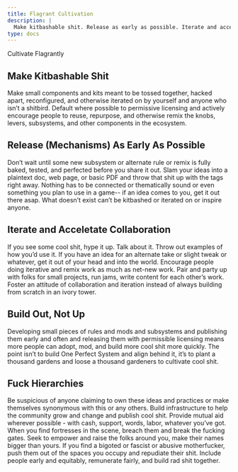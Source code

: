 ```yaml
---
title: Flagrant Cultivation
description: |
  Make kitbashable shit. Release as early as possible. Iterate and accelerate collaboration. Build out, not up. Fuck hierarchies.
type: docs
---
```


Cultivate Flagrantly

## Make Kitbashable Shit

Make small components and kits meant to be tossed together, hacked apart, reconfigured, and otherwise iterated on by yourself and anyone who isn’t a shitbird.
Default where possible to permissive licensing and actively encourage people to reuse, repurpose, and otherwise remix the knobs, levers, subsystems, and other components in the ecosystem.

## Release (Mechanisms) As Early As Possible

Don’t wait until some new subsystem or alternate rule or remix is fully baked, tested, and perfected before you share it out.
Slam your ideas into a plaintext doc, web page, or basic PDF and throw that shit up with the tags right away.
Nothing has to be connected or thematically sound or even something you plan to use in a game--
if an idea comes to you, get it out there asap.
What doesn’t exist can’t be kitbashed or iterated on or inspire anyone.

## Iterate and Acceletate Collaboration

If you see some cool shit, hype it up.
Talk about it.
Throw out examples of how you’d use it.
If you have an idea for an alternate take or slight tweak or whatever, get it out of your head and into the world.
Encourage people doing iterative and remix work as much as net-new work.
Pair and party up with folks for small projects, run jams, write content for each other’s work.
Foster an attitude of collaboration and iteration instead of always building from scratch in an ivory tower.

## Build Out, Not Up

Developing small pieces of rules and mods and subsystems and publishing them early and often and releasing them with permissible licensing means more people can adopt, mod, and build more cool shit more quickly.
The point isn’t to build One Perfect System and align behind it, it’s to plant a thousand gardens and loose a thousand gardeners to cultivate cool shit.

## Fuck Hierarchies

Be suspicious of anyone claiming to own these ideas and practices or make themselves synonymous with this or any others.
Build infrastructure to help the community grow and change and publish cool shit.
Provide mutual aid wherever possible - with cash, support, words, labor, whatever you’ve got.
When you find fortresses in the scene, breach them and break the fucking gates.
Seek to empower and raise the folks around you, make their names bigger than yours.
If you find a bigoted or fascist or abusive motherfucker, push them out of the spaces you occupy and repudiate their shit.
Include people early and equitably, remunerate fairly, and build rad shit together.
